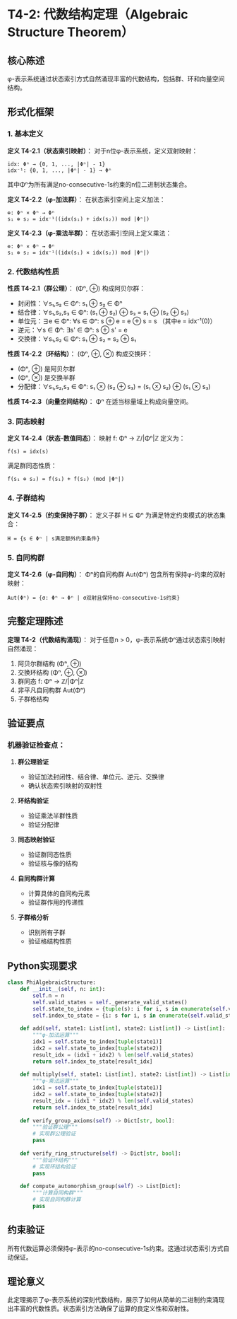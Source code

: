 # T4-2: 代数结构定理（Algebraic Structure Theorem）

## 核心陈述

φ-表示系统通过状态索引方式自然涌现丰富的代数结构，包括群、环和向量空间结构。

## 形式化框架

### 1. 基本定义

**定义 T4-2.1（状态索引映射）**：
对于n位φ-表示系统，定义双射映射：
```
idx: Φⁿ → {0, 1, ..., |Φⁿ| - 1}
idx⁻¹: {0, 1, ..., |Φⁿ| - 1} → Φⁿ
```
其中Φⁿ为所有满足no-consecutive-1s约束的n位二进制状态集合。

**定义 T4-2.2（φ-加法群）**：
在状态索引空间上定义加法：
```
⊕: Φⁿ × Φⁿ → Φⁿ
s₁ ⊕ s₂ = idx⁻¹((idx(s₁) + idx(s₂)) mod |Φⁿ|)
```

**定义 T4-2.3（φ-乘法半群）**：
在状态索引空间上定义乘法：
```
⊗: Φⁿ × Φⁿ → Φⁿ
s₁ ⊗ s₂ = idx⁻¹((idx(s₁) × idx(s₂)) mod |Φⁿ|)
```

### 2. 代数结构性质

**性质 T4-2.1（群公理）**：
(Φⁿ, ⊕) 构成阿贝尔群：
- 封闭性：∀s₁,s₂ ∈ Φⁿ: s₁ ⊕ s₂ ∈ Φⁿ
- 结合律：∀s₁,s₂,s₃ ∈ Φⁿ: (s₁ ⊕ s₂) ⊕ s₃ = s₁ ⊕ (s₂ ⊕ s₃)
- 单位元：∃e ∈ Φⁿ: ∀s ∈ Φⁿ: s ⊕ e = e ⊕ s = s （其中e = idx⁻¹(0)）
- 逆元：∀s ∈ Φⁿ: ∃s' ∈ Φⁿ: s ⊕ s' = e
- 交换律：∀s₁,s₂ ∈ Φⁿ: s₁ ⊕ s₂ = s₂ ⊕ s₁

**性质 T4-2.2（环结构）**：
(Φⁿ, ⊕, ⊗) 构成交换环：
- (Φⁿ, ⊕) 是阿贝尔群
- (Φⁿ, ⊗) 是交换半群
- 分配律：∀s₁,s₂,s₃ ∈ Φⁿ: s₁ ⊗ (s₂ ⊕ s₃) = (s₁ ⊗ s₂) ⊕ (s₁ ⊗ s₃)

**性质 T4-2.3（向量空间结构）**：
Φⁿ 在适当标量域上构成向量空间。

### 3. 同态映射

**定义 T4-2.4（状态-数值同态）**：
映射 f: Φⁿ → ℤ/|Φⁿ|ℤ 定义为：
```
f(s) = idx(s)
```
满足群同态性质：
```
f(s₁ ⊕ s₂) = f(s₁) + f(s₂) (mod |Φⁿ|)
```

### 4. 子群结构

**定义 T4-2.5（约束保持子群）**：
定义子群 H ⊆ Φⁿ 为满足特定约束模式的状态集合：
```
H = {s ∈ Φⁿ | s满足额外约束条件}
```

### 5. 自同构群

**定义 T4-2.6（φ-自同构）**：
Φⁿ的自同构群 Aut(Φⁿ) 包含所有保持φ-约束的双射映射：
```
Aut(Φⁿ) = {σ: Φⁿ → Φⁿ | σ双射且保持no-consecutive-1s约束}
```

## 完整定理陈述

**定理 T4-2（代数结构涌现）**：
对于任意n > 0，φ-表示系统Φⁿ通过状态索引映射自然涌现：
1. 阿贝尔群结构 (Φⁿ, ⊕)
2. 交换环结构 (Φⁿ, ⊕, ⊗)
3. 群同态 f: Φⁿ → ℤ/|Φⁿ|ℤ
4. 非平凡自同构群 Aut(Φⁿ)
5. 子群格结构

## 验证要点

### 机器验证检查点：

1. **群公理验证**
   - 验证加法封闭性、结合律、单位元、逆元、交换律
   - 确认状态索引映射的双射性

2. **环结构验证**
   - 验证乘法半群性质
   - 验证分配律

3. **同态映射验证**
   - 验证群同态性质
   - 验证核与像的结构

4. **自同构群计算**
   - 计算具体的自同构元素
   - 验证群作用的传递性

5. **子群格分析**
   - 识别所有子群
   - 验证格结构性质

## Python实现要求

```python
class PhiAlgebraicStructure:
    def __init__(self, n: int):
        self.n = n
        self.valid_states = self._generate_valid_states()
        self.state_to_index = {tuple(s): i for i, s in enumerate(self.valid_states)}
        self.index_to_state = {i: s for i, s in enumerate(self.valid_states)}
        
    def add(self, state1: List[int], state2: List[int]) -> List[int]:
        """φ-加法运算"""
        idx1 = self.state_to_index[tuple(state1)]
        idx2 = self.state_to_index[tuple(state2)]
        result_idx = (idx1 + idx2) % len(self.valid_states)
        return self.index_to_state[result_idx]
        
    def multiply(self, state1: List[int], state2: List[int]) -> List[int]:
        """φ-乘法运算"""
        idx1 = self.state_to_index[tuple(state1)]
        idx2 = self.state_to_index[tuple(state2)]
        result_idx = (idx1 * idx2) % len(self.valid_states)
        return self.index_to_state[result_idx]
        
    def verify_group_axioms(self) -> Dict[str, bool]:
        """验证群公理"""
        # 实现群公理验证
        pass
        
    def verify_ring_structure(self) -> Dict[str, bool]:
        """验证环结构"""
        # 实现环结构验证
        pass
        
    def compute_automorphism_group(self) -> List[Dict]:
        """计算自同构群"""
        # 实现自同构群计算
        pass
```

## 约束验证

所有代数运算必须保持φ-表示的no-consecutive-1s约束。这通过状态索引方式自动保证。

## 理论意义

此定理揭示了φ-表示系统的深刻代数结构，展示了如何从简单的二进制约束涌现出丰富的代数性质。状态索引方法确保了运算的良定义性和双射性。